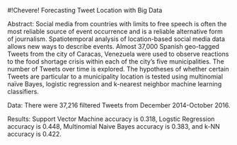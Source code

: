 #!Chevere! Forecasting Tweet Location with Big Data

Abstract: Social media from countries with limits to free speech is often the most reliable source of event occurrence and is a reliable alternative form of journalism. Spatiotemporal analysis of location-based social media data allows new ways to describe events. Almost 37,000 Spanish geo-tagged Tweets from the city of Caracas, Venezuela were used to observe reactions to the food shortage crisis within each of the city’s five municipalities. The number of Tweets over time is explored. The hypotheses of whether certain Tweets are particular to a municipality location is tested using multinomial naïve Bayes, logistic regression and k-nearest neighbor machine learning classifiers.

Data: There were 37,216 filtered Tweets from December 2014-October 2016.

Results: Support Vector Machine accuracy is 0.318, Logstic Regression accuracy is 0.448, Multinomial Naive Bayes accuracy is 0.383, and k-NN accuracy is 0.422.
